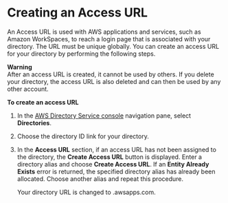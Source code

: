 # Creating an Access URL<a name="simple_ad_create_access_url"></a>

An Access URL is used with AWS applications and services, such as Amazon WorkSpaces, to reach a login page that is associated with your directory\. The URL must be unique globally\. You can create an access URL for your directory by performing the following steps\.

**Warning**  
After an access URL is created, it cannot be used by others\. If you delete your directory, the access URL is also deleted and can then be used by any other account\.

**To create an access URL**

1. In the [AWS Directory Service console](https://console.aws.amazon.com/directoryservice/) navigation pane, select **Directories**\.

1. Choose the directory ID link for your directory\.

1. In the **Access URL** section, if an access URL has not been assigned to the directory, the **Create Access URL** button is displayed\. Enter a directory alias and choose **Create Access URL**\. If an **Entity Already Exists** error is returned, the specified directory alias has already been allocated\. Choose another alias and repeat this procedure\. 

   Your directory URL is changed to *<alias>*\.awsapps\.com\.